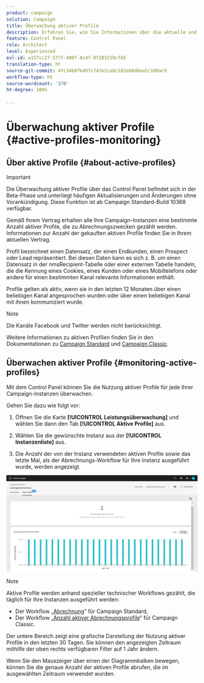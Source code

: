 ```yaml
---
product: campaign
solution: Campaign
title: Überwachung aktiver Profile
description: Erfahren Sie, wie Sie Informationen über die aktuelle und historische Nutzung und Entwicklung aktiver Profile für jede Ihrer Campaign-Instanzen in Echtzeit abrufen.
feature: Control Panel
role: Architect
level: Experienced
exl-id: a157cc27-577f-490f-8c4f-0f203219cfb5
translation-type: ht
source-git-commit: 4fc34b07b497c743e2ca6c182e68d6ea5c180ac9
workflow-type: ht
source-wordcount: '370'
ht-degree: 100%

---
```


# Überwachung aktiver Profile {#active-profiles-monitoring}

## Über aktive Profile {#about-active-profiles}

>[!IMPORTANT]
>
>Die Überwachung aktiver Profile über das Control Panel befindet sich in der Beta-Phase und unterliegt häufigen Aktualisierungen und Änderungen ohne Vorankündigung. Diese Funktion ist ab Campaign Standard-Build 10368 verfügbar.

Gemäß Ihrem Vertrag erhalten alle Ihre Campaign-Instanzen eine bestimmte Anzahl aktiver Profile, die zu Abrechnungszwecken gezählt werden. Informationen zur Anzahl der gekauften aktiven Profile finden Sie in Ihrem aktuellen Vertrag.

Profil bezeichnet einen Datensatz, der einen Endkunden, einen Prospect oder Lead repräsentiert. Bei diesen Daten kann es sich z. B. um einen Datensatz in der nmsRecipient-Tabelle oder einer externen Tabelle handeln, die die Kennung eines Cookies, eines Kunden oder eines Mobiltelefons oder andere für einen bestimmten Kanal relevante Informationen enthält.

Profile gelten als aktiv, wenn sie in den letzten 12 Monaten über einen beliebigen Kanal angesprochen wurden oder über einen beliebigen Kanal mit ihnen kommuniziert wurde.

>[!NOTE]
>
>Die Kanäle Facebook und Twitter werden nicht berücksichtigt.

Weitere Informationen zu aktiven Profilen finden Sie in den Dokumentationen zu [Campaign Standard](https://docs.adobe.com/content/help/de-DE/campaign-standard/using/profiles-and-audiences/managing-profiles/active-profiles.html) und [Campaign Classic](https://docs.adobe.com/content/help/de-DE/campaign-classic/using/getting-started/profile-management/about-profiles.html#active-profiles).

## Überwachen aktiver Profile {#monitoring-active-profiles}

Mit dem Control Panel können Sie die Nutzung aktiver Profile für jede Ihrer Campaign-Instanzen überwachen.

Gehen Sie dazu wie folgt vor:

1. Öffnen Sie die Karte **[!UICONTROL Leistungsüberwachung]** und wählen Sie dann den Tab **[!UICONTROL Aktive Profile]** aus.

1. Wählen Sie die gewünschte Instanz aus der **[!UICONTROL Instanzenliste]** aus.

1. Die Anzahl der von der Instanz verwendeten aktiven Profile sowie das letzte Mal, als der Abrechnungs-Workflow für Ihre Instanz ausgeführt wurde, werden angezeigt.

![](assets/active-profiles-graph.png)

>[!NOTE]
>
>Aktive Profile werden anhand spezieller technischer Workflows gezählt, die täglich für Ihre Instanzen ausgeführt werden:
>
>* Der Workflow „[Abrechnung](https://docs.adobe.com/help/de-DE/campaign-standard/using/administrating/application-settings/technical-workflows.html)“ für Campaign Standard,
>* Der Workflow „[Anzahl aktiver Abrechnungsprofile](https://experienceleague.adobe.com/docs/campaign-classic/using/automating-with-workflows/advanced-management/about-technical-workflows.html?lang=de)“ für Campaign Classic.


Der untere Bereich zeigt eine grafische Darstellung der Nutzung aktiver Profile in den letzten 30 Tagen. Sie können den angezeigten Zeitraum mithilfe der oben rechts verfügbaren Filter auf 1 Jahr ändern.

Wenn Sie den Mauszeiger über einen der Diagrammbalken bewegen, können Sie die genaue Anzahl der aktiven Profile abrufen, die im ausgewählten Zeitraum verwendet wurden.
